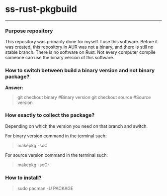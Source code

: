 # ss-rust-pkgbuild
---
### Purpose repository
This repository was primarily done for myself. I use this software. Before it was created, [this repository](https://github.com/naruto522ru/shadowsocks-rust-PKGBUILD) in [AUR](https://aur.archlinux.org/) was not a binary, and there is still no stable branch. There is no software on Rust. Not every computer compile someone can use the binary version of this software.

### How to switch between build a binary version and not binary package?
**Answer:**
>git checkout binary #Binary version
>git checkout source #Source version

### How exactly to collect the package?
Depending on which the version you need on that branch and switch.

For binary version command in the terminal such:
>makepkg -scC

For source version command in the terminal such:
>makepkg -scCr

### How to install?
>sudo pacman -U PACKAGE
